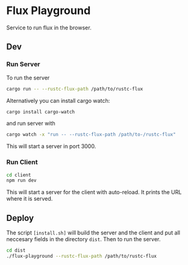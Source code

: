 # Flux Playground

Service to run flux in the browser.

## Dev

### Run Server

To run the server

```bash
cargo run -- --rustc-flux-path /path/to/rustc-flux
```

Alternatively you can install cargo watch:

```bash
cargo install cargo-watch
```

and run server with

```bash
cargo watch -x "run -- --rustc-flux-path /path/to-/rustc-flux"
```

This will start a server in port 3000.

### Run Client

```bash
cd client
npm run dev
```

This will start a server for the client with auto-reload. It prints the URL where it is served.

## Deploy

The script `[install.sh]` will build the server and the client and put all neccesary fields in
the directory `dist`. Then to run the server.

```bash
cd dist
./flux-playground --rustc-flux-path /path/to/rustc-flux
```
